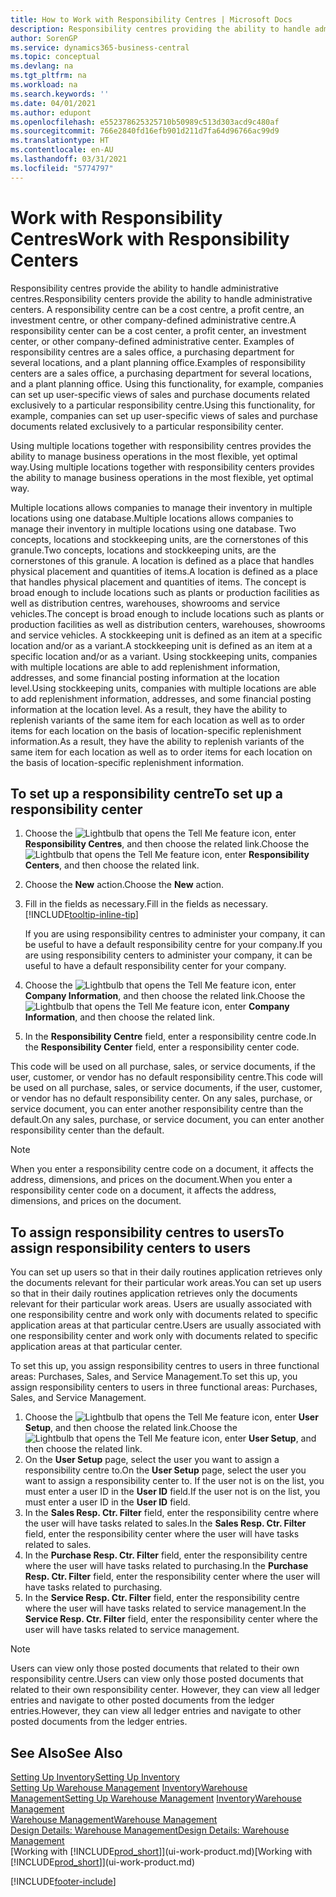 ```yaml
---
title: How to Work with Responsibility Centres | Microsoft Docs
description: Responsibility centres providing the ability to handle administrative centres. A responsibility centre can be a cost centre, a profit centre, an investment centre, or other company-defined administrative centre.
author: SorenGP
ms.service: dynamics365-business-central
ms.topic: conceptual
ms.devlang: na
ms.tgt_pltfrm: na
ms.workload: na
ms.search.keywords: ''
ms.date: 04/01/2021
ms.author: edupont
ms.openlocfilehash: e552378625325710b50989c513d303acd9c480af
ms.sourcegitcommit: 766e2840fd16efb901d211d7fa64d96766ac99d9
ms.translationtype: HT
ms.contentlocale: en-AU
ms.lasthandoff: 03/31/2021
ms.locfileid: "5774797"
---
```

# <a name="work-with-responsibility-centers"></a><span data-ttu-id="a5c84-104">Work with Responsibility Centres</span><span class="sxs-lookup"><span data-stu-id="a5c84-104">Work with Responsibility Centers</span></span>

<span data-ttu-id="a5c84-105">Responsibility centres provide the ability to handle administrative centres.</span><span class="sxs-lookup"><span data-stu-id="a5c84-105">Responsibility centers provide the ability to handle administrative centers.</span></span> <span data-ttu-id="a5c84-106">A responsibility centre can be a cost centre, a profit centre, an investment centre, or other company-defined administrative centre.</span><span class="sxs-lookup"><span data-stu-id="a5c84-106">A responsibility center can be a cost center, a profit center, an investment center, or other company-defined administrative center.</span></span> <span data-ttu-id="a5c84-107">Examples of responsibility centres are a sales office, a purchasing department for several locations, and a plant planning office.</span><span class="sxs-lookup"><span data-stu-id="a5c84-107">Examples of responsibility centers are a sales office, a purchasing department for several locations, and a plant planning office.</span></span> <span data-ttu-id="a5c84-108">Using this functionality, for example, companies can set up user-specific views of sales and purchase documents related exclusively to a particular responsibility centre.</span><span class="sxs-lookup"><span data-stu-id="a5c84-108">Using this functionality, for example, companies can set up user-specific views of sales and purchase documents related exclusively to a particular responsibility center.</span></span>  

<span data-ttu-id="a5c84-109">Using multiple locations together with responsibility centres provides the ability to manage business operations in the most flexible, yet optimal way.</span><span class="sxs-lookup"><span data-stu-id="a5c84-109">Using multiple locations together with responsibility centers provides the ability to manage business operations in the most flexible, yet optimal way.</span></span>

<span data-ttu-id="a5c84-110">Multiple locations allows companies to manage their inventory in multiple locations using one database.</span><span class="sxs-lookup"><span data-stu-id="a5c84-110">Multiple locations allows companies to manage their inventory in multiple locations using one database.</span></span> <span data-ttu-id="a5c84-111">Two concepts, locations and stockkeeping units, are the cornerstones of this granule.</span><span class="sxs-lookup"><span data-stu-id="a5c84-111">Two concepts, locations and stockkeeping units, are the cornerstones of this granule.</span></span> <span data-ttu-id="a5c84-112">A location is defined as a place that handles physical placement and quantities of items.</span><span class="sxs-lookup"><span data-stu-id="a5c84-112">A location is defined as a place that handles physical placement and quantities of items.</span></span> <span data-ttu-id="a5c84-113">The concept is broad enough to include locations such as plants or production facilities as well as distribution centres, warehouses, showrooms and service vehicles.</span><span class="sxs-lookup"><span data-stu-id="a5c84-113">The concept is broad enough to include locations such as plants or production facilities as well as distribution centers, warehouses, showrooms and service vehicles.</span></span> <span data-ttu-id="a5c84-114">A stockkeeping unit is defined as an item at a specific location and/or as a variant.</span><span class="sxs-lookup"><span data-stu-id="a5c84-114">A stockkeeping unit is defined as an item at a specific location and/or as a variant.</span></span> <span data-ttu-id="a5c84-115">Using stockkeeping units, companies with multiple locations are able to add replenishment information, addresses, and some financial posting information at the location level.</span><span class="sxs-lookup"><span data-stu-id="a5c84-115">Using stockkeeping units, companies with multiple locations are able to add replenishment information, addresses, and some financial posting information at the location level.</span></span> <span data-ttu-id="a5c84-116">As a result, they have the ability to replenish variants of the same item for each location as well as to order items for each location on the basis of location-specific replenishment information.</span><span class="sxs-lookup"><span data-stu-id="a5c84-116">As a result, they have the ability to replenish variants of the same item for each location as well as to order items for each location on the basis of location-specific replenishment information.</span></span>  

## <a name="to-set-up-a-responsibility-center"></a><span data-ttu-id="a5c84-117">To set up a responsibility centre</span><span class="sxs-lookup"><span data-stu-id="a5c84-117">To set up a responsibility center</span></span>

1. <span data-ttu-id="a5c84-118">Choose the ![Lightbulb that opens the Tell Me feature](media/ui-search/search_small.png "Tell me what you want to do") icon, enter **Responsibility Centres**, and then choose the related link.</span><span class="sxs-lookup"><span data-stu-id="a5c84-118">Choose the ![Lightbulb that opens the Tell Me feature](media/ui-search/search_small.png "Tell me what you want to do") icon, enter **Responsibility Centers**, and then choose the related link.</span></span>  
2. <span data-ttu-id="a5c84-119">Choose the **New** action.</span><span class="sxs-lookup"><span data-stu-id="a5c84-119">Choose the **New** action.</span></span>  
3. <span data-ttu-id="a5c84-120">Fill in the fields as necessary.</span><span class="sxs-lookup"><span data-stu-id="a5c84-120">Fill in the fields as necessary.</span></span> [!INCLUDE[tooltip-inline-tip](includes/tooltip-inline-tip_md.md)]  

    <span data-ttu-id="a5c84-121">If you are using responsibility centres to administer your company, it can be useful to have a default responsibility centre for your company.</span><span class="sxs-lookup"><span data-stu-id="a5c84-121">If you are using responsibility centers to administer your company, it can be useful to have a default responsibility center for your company.</span></span>
4. <span data-ttu-id="a5c84-122">Choose the ![Lightbulb that opens the Tell Me feature](media/ui-search/search_small.png "Tell me what you want to do") icon, enter **Company Information**, and then choose the related link.</span><span class="sxs-lookup"><span data-stu-id="a5c84-122">Choose the ![Lightbulb that opens the Tell Me feature](media/ui-search/search_small.png "Tell me what you want to do") icon, enter **Company Information**, and then choose the related link.</span></span>
5. <span data-ttu-id="a5c84-123">In the **Responsibility Centre** field, enter a responsibility centre code.</span><span class="sxs-lookup"><span data-stu-id="a5c84-123">In the **Responsibility Center** field, enter a responsibility center code.</span></span>

<span data-ttu-id="a5c84-124">This code will be used on all purchase, sales, or service documents, if the user, customer, or vendor has no default responsibility centre.</span><span class="sxs-lookup"><span data-stu-id="a5c84-124">This code will be used on all purchase, sales, or service documents, if the user, customer, or vendor has no default responsibility center.</span></span> <span data-ttu-id="a5c84-125">On any sales, purchase, or service document, you can enter another responsibility centre than the default.</span><span class="sxs-lookup"><span data-stu-id="a5c84-125">On any sales, purchase, or service document, you can enter another responsibility center than the default.</span></span>

> [!NOTE]  
> <span data-ttu-id="a5c84-126">When you enter a responsibility centre code on a document, it affects the address, dimensions, and prices on the document.</span><span class="sxs-lookup"><span data-stu-id="a5c84-126">When you enter a responsibility center code on a document, it affects the address, dimensions, and prices on the document.</span></span>  

## <a name="to-assign-responsibility-centers-to-users"></a><span data-ttu-id="a5c84-127">To assign responsibility centres to users</span><span class="sxs-lookup"><span data-stu-id="a5c84-127">To assign responsibility centers to users</span></span>

<span data-ttu-id="a5c84-128">You can set up users so that in their daily routines application retrieves only the documents relevant for their particular work areas.</span><span class="sxs-lookup"><span data-stu-id="a5c84-128">You can set up users so that in their daily routines application retrieves only the documents relevant for their particular work areas.</span></span> <span data-ttu-id="a5c84-129">Users are usually associated with one responsibility centre and work only with documents related to specific application areas at that particular centre.</span><span class="sxs-lookup"><span data-stu-id="a5c84-129">Users are usually associated with one responsibility center and work only with documents related to specific application areas at that particular center.</span></span>  

<span data-ttu-id="a5c84-130">To set this up, you assign responsibility centres to users in three functional areas: Purchases, Sales, and Service Management.</span><span class="sxs-lookup"><span data-stu-id="a5c84-130">To set this up, you assign responsibility centers to users in three functional areas: Purchases, Sales, and Service Management.</span></span>  

1. <span data-ttu-id="a5c84-131">Choose the ![Lightbulb that opens the Tell Me feature](media/ui-search/search_small.png "Tell me what you want to do") icon, enter **User Setup**, and then choose the related link.</span><span class="sxs-lookup"><span data-stu-id="a5c84-131">Choose the ![Lightbulb that opens the Tell Me feature](media/ui-search/search_small.png "Tell me what you want to do") icon, enter **User Setup**, and then choose the related link.</span></span>  
2. <span data-ttu-id="a5c84-132">On the **User Setup** page, select the user you want to assign a responsibility centre to.</span><span class="sxs-lookup"><span data-stu-id="a5c84-132">On the **User Setup** page, select the user you want to assign a responsibility center to.</span></span> <span data-ttu-id="a5c84-133">If the user not is on the list, you must enter a user ID in the **User ID** field.</span><span class="sxs-lookup"><span data-stu-id="a5c84-133">If the user not is on the list, you must enter a user ID in the **User ID** field.</span></span>  
3. <span data-ttu-id="a5c84-134">In the **Sales Resp. Ctr. Filter** field, enter the responsibility centre where the user will have tasks related to sales.</span><span class="sxs-lookup"><span data-stu-id="a5c84-134">In the **Sales Resp. Ctr. Filter** field, enter the responsibility center where the user will have tasks related to sales.</span></span>  
4. <span data-ttu-id="a5c84-135">In the **Purchase Resp. Ctr. Filter** field, enter the responsibility centre where the user will have tasks related to purchasing.</span><span class="sxs-lookup"><span data-stu-id="a5c84-135">In the **Purchase Resp. Ctr. Filter** field, enter the responsibility center where the user will have tasks related to purchasing.</span></span>  
5. <span data-ttu-id="a5c84-136">In the **Service Resp. Ctr. Filter** field, enter the responsibility centre where the user will have tasks related to service management.</span><span class="sxs-lookup"><span data-stu-id="a5c84-136">In the **Service Resp. Ctr. Filter** field, enter the responsibility center where the user will have tasks related to service management.</span></span>  

> [!NOTE]  
> <span data-ttu-id="a5c84-137">Users can view only those posted documents that related to their own responsibility centre.</span><span class="sxs-lookup"><span data-stu-id="a5c84-137">Users can view only those posted documents that related to their own responsibility center.</span></span> <span data-ttu-id="a5c84-138">However, they can view all ledger entries and navigate to other posted documents from the ledger entries.</span><span class="sxs-lookup"><span data-stu-id="a5c84-138">However, they can view all ledger entries and navigate to other posted documents from the ledger entries.</span></span>

## <a name="see-also"></a><span data-ttu-id="a5c84-139">See Also</span><span class="sxs-lookup"><span data-stu-id="a5c84-139">See Also</span></span>

[<span data-ttu-id="a5c84-140">Setting Up Inventory</span><span class="sxs-lookup"><span data-stu-id="a5c84-140">Setting Up Inventory</span></span>](inventory-setup-inventory.md)  
<span data-ttu-id="a5c84-141">[Setting Up Warehouse Management](warehouse-setup-warehouse.md)
[Inventory](inventory-manage-inventory.md)[Warehouse Management](warehouse-manage-warehouse.md)</span><span class="sxs-lookup"><span data-stu-id="a5c84-141">[Setting Up Warehouse Management](warehouse-setup-warehouse.md)
[Inventory](inventory-manage-inventory.md)[Warehouse Management](warehouse-manage-warehouse.md)</span></span>  
[<span data-ttu-id="a5c84-142">Warehouse Management</span><span class="sxs-lookup"><span data-stu-id="a5c84-142">Warehouse Management</span></span>](warehouse-manage-warehouse.md)  
[<span data-ttu-id="a5c84-143">Design Details: Warehouse Management</span><span class="sxs-lookup"><span data-stu-id="a5c84-143">Design Details: Warehouse Management</span></span>](design-details-warehouse-management.md)  
<span data-ttu-id="a5c84-144">[Working with [!INCLUDE[prod_short](includes/prod_short.md)]](ui-work-product.md)</span><span class="sxs-lookup"><span data-stu-id="a5c84-144">[Working with [!INCLUDE[prod_short](includes/prod_short.md)]](ui-work-product.md)</span></span>  


[!INCLUDE[footer-include](includes/footer-banner.md)]